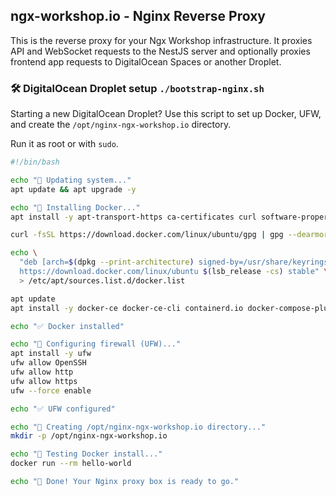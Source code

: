 ## ngx-workshop.io - Nginx Reverse Proxy

This is the reverse proxy for your Ngx Workshop infrastructure. It proxies API and WebSocket requests to the NestJS server and optionally proxies frontend app requests to DigitalOcean Spaces or another Droplet.

### 🛠️ DigitalOcean Droplet setup `./bootstrap-nginx.sh`
Starting a new DigitalOcean Droplet? Use this script to set up Docker, UFW, and create the `/opt/nginx-ngx-workshop.io` directory.

Run it as root or with `sudo`.


``` bash
#!/bin/bash

echo "🔧 Updating system..."
apt update && apt upgrade -y

echo "🐳 Installing Docker..."
apt install -y apt-transport-https ca-certificates curl software-properties-common gnupg lsb-release

curl -fsSL https://download.docker.com/linux/ubuntu/gpg | gpg --dearmor -o /usr/share/keyrings/docker-archive-keyring.gpg

echo \
  "deb [arch=$(dpkg --print-architecture) signed-by=/usr/share/keyrings/docker-archive-keyring.gpg] \
  https://download.docker.com/linux/ubuntu $(lsb_release -cs) stable" \
  > /etc/apt/sources.list.d/docker.list

apt update
apt install -y docker-ce docker-ce-cli containerd.io docker-compose-plugin

echo "✅ Docker installed"

echo "🔐 Configuring firewall (UFW)..."
apt install -y ufw
ufw allow OpenSSH
ufw allow http
ufw allow https
ufw --force enable

echo "✅ UFW configured"

echo "📁 Creating /opt/nginx-ngx-workshop.io directory..."
mkdir -p /opt/nginx-ngx-workshop.io

echo "🧪 Testing Docker install..."
docker run --rm hello-world

echo "🎉 Done! Your Nginx proxy box is ready to go."
```
